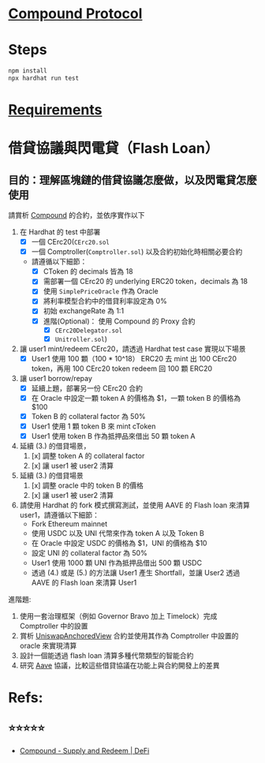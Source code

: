 # [Compound Protocol](https://github.com/compound-finance/compound-protocol)

# Steps

```bash
npm install
npx hardhat run test
```
# [Requirements](https://github.com/AppWorks-School/Blockchain-Resource/blob/main/section3/lending.md)

# 借貸協議與閃電貸（Flash Loan）

## 目的：理解區塊鏈的借貸協議怎麼做，以及閃電貸怎麼使用

請賞析 [Compound](https://docs.compound.finance/v2/) 的合約，並依序實作以下

1. 在 Hardhat 的 test 中部署
   - [x] 一個 CErc20(`CErc20.sol`
   - [x] 一個 Comptroller(`Comptroller.sol`) 以及合約初始化時相關必要合約
   - 請遵循以下細節：
     - [x] CToken 的 decimals 皆為 18
     - [x] 需部署一個 CErc20 的 underlying ERC20 token，decimals 為 18
     - [x] 使用 `SimplePriceOracle` 作為 Oracle
     - [x] 將利率模型合約中的借貸利率設定為 0%
     - [x] 初始 exchangeRate 為 1:1
     - [x] 進階(Optional)： 使用 Compound 的 Proxy 合約
       - [x] `CErc20Delegator.sol`
       - [x] `Unitroller.sol`)
2. 讓 user1 mint/redeem CErc20，請透過 Hardhat test case 實現以下場景
   - [x] User1 使用 100 顆（100 \* 10^18） ERC20 去 mint 出 100 CErc20 token，再用 100 CErc20 token redeem 回 100 顆 ERC20
3. 讓 user1 borrow/repay
   - [x] 延續上題，部署另一份 CErc20 合約
   - [x] 在 Oracle 中設定一顆 token A 的價格為 $1，一顆 token B 的價格為 $100
   - [x] Token B 的 collateral factor 為 50%
   - [x] User1 使用 1 顆 token B 來 mint cToken
   - [x] User1 使用 token B 作為抵押品來借出 50 顆 token A
4. 延續 (3.) 的借貸場景，
   1. [x] 調整 token A 的 collateral factor
   2. [x] 讓 user1 被 user2 清算
5. 延續 (3.) 的借貸場景
   1. [x] 調整 oracle 中的 token B 的價格
   2. [x] 讓 user1 被 user2 清算
6. 請使用 Hardhat 的 fork 模式撰寫測試，並使用 AAVE 的 Flash loan 來清算 user1，請遵循以下細節：
   - Fork Ethereum mainnet
   - 使用 USDC 以及 UNI 代幣來作為 token A 以及 Token B
   - 在 Oracle 中設定 USDC 的價格為 $1，UNI 的價格為 $10
   - 設定 UNI 的 collateral factor 為 50%
   - User1 使用 1000 顆 UNI 作為抵押品借出 500 顆 USDC
   - 透過 (4.) 或是 (5.) 的方法讓 User1 產生 Shortfall，並讓 User2 透過 AAVE 的 Flash loan 來清算 User1

進階題:

1. 使用一套治理框架（例如 Governor Bravo 加上 Timelock）完成 Comptroller 中的設置
2. 賞析 [UniswapAnchoredView](https://etherscan.io/address/0x65c816077c29b557bee980ae3cc2dce80204a0c5#code) 合約並使用其作為 Comptroller 中設置的 oracle 來實現清算
3. 設計一個能透過 flash loan 清算多種代幣類型的智能合約
4. 研究 [Aave](https://aave.com/) 協議，比較這些借貸協議在功能上與合約開發上的差異



# Refs:

## ⭐️⭐️⭐️⭐️⭐️
- [Compound - Supply and Redeem | DeFi](https://www.youtube.com/watch?v=dHKLcbqFzvE&list=RDLVdHKLcbqFzvE&start_radio=1&rv=dHKLcbqFzvE&t=251)


